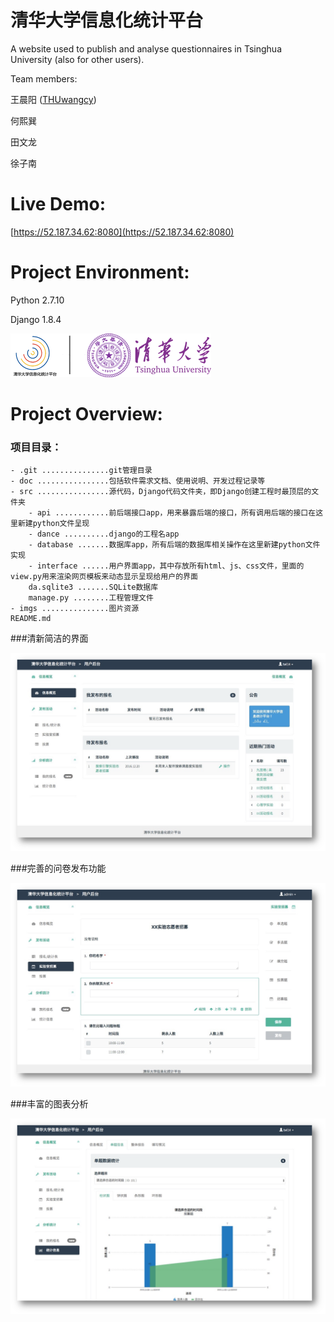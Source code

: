 # 清华大学信息化统计平台

A website used to publish and analyse questionnaires in Tsinghua University (also for other users).

Team members:

王晨阳 ([THUwangcy](https://github.com/THUwangcy))

何熙巽

田文龙

徐子南      


# Live Demo:     

[https://52.187.34.62:8080](https://52.187.34.62:8080)


# Project Environment:

Python 2.7.10

Django 1.8.4

![image](imgs/logo_small.png)

# Project Overview:      

### 项目目录：       
    - .git ...............git管理目录             
    - doc ................包括软件需求文档、使用说明、开发过程记录等       
    - src ................源代码，Django代码文件夹，即Django创建工程时最顶层的文件夹     
        - api ............前后端接口app，用来暴露后端的接口，所有调用后端的接口在这里新建python文件呈现      
        - dance ..........django的工程名app     
        - database .......数据库app，所有后端的数据库相关操作在这里新建python文件实现       
        - interface ......用户界面app，其中存放所有html、js、css文件，里面的view.py用来渲染网页模板来动态显示呈现给用户的界面      
        da.sqlite3 .......SQLite数据库    
        manage.py ........工程管理文件     
    - imgs ...............图片资源      
    README.md      

###清新简洁的界面         
    
![image](imgs/mainUI.png)

###完善的问卷发布功能         
        
![image](imgs/questionnaireUI.png)           
              
###丰富的图表分析         
            
![image](imgs/statistics.png)     